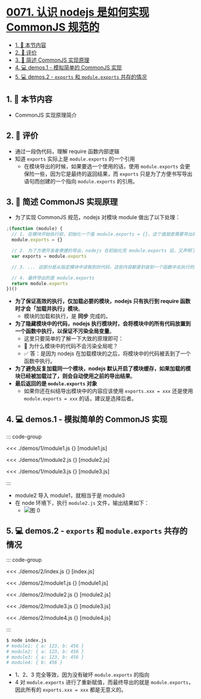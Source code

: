 # [0071. 认识 nodejs 是如何实现 CommonJS 规范的](https://github.com/tnotesjs/TNotes.javascript/tree/main/notes/0071.%20%E8%AE%A4%E8%AF%86%20nodejs%20%E6%98%AF%E5%A6%82%E4%BD%95%E5%AE%9E%E7%8E%B0%20CommonJS%20%E8%A7%84%E8%8C%83%E7%9A%84)

<!-- region:toc -->

- [1. 🎯 本节内容](#1--本节内容)
- [2. 🫧 评价](#2--评价)
- [3. 🧠 简述 CommonJS 实现原理](#3--简述-commonjs-实现原理)
- [4. 💻 demos.1 - 模拟简单的 CommonJS 实现](#4--demos1---模拟简单的-commonjs-实现)
- [5. 💻 demos.2 - `exports` 和 `module.exports` 共存的情况](#5--demos2---exports-和-moduleexports-共存的情况)

<!-- endregion:toc -->

## 1. 🎯 本节内容

- CommonJS 实现原理简介

## 2. 🫧 评价

- 通过一段伪代码，理解 require 函数内部逻辑
- 知道 `exports` 实际上是 `module.exports` 的一个引用
  - 在模块导出的时候，如果要选一个使用的话，使用 `module.exports` 会更保险一些，因为它是最终的返回结果，而 `exports` 只是为了方便书写导出语句而创建的一个指向 `module.exports` 的引用。

## 3. 🧠 简述 CommonJS 实现原理

- 为了实现 CommonJS 规范，nodejs 对模块 module 做出了以下处理：

```js {3,6,11}
;(function (module) {
  // 1. 在模块开始执行前，初始化一个值 module.exports = {}，这个值就是需要导出的玩意儿
  module.exports = {}

  // 2. 为了方便开发者便捷的导出，nodejs 在初始化完 module.exports 后，又声明了一个变量 exports，并将其赋值为 module.exports。使用 exports 可以导出模块中内容的原理。
  var exports = module.exports

  // 3. ... 这部分是从指定模块中读取到的代码，这些内容都是封装到一个函数中去执行的。这就是为什么 CommonJS 模块中的内容不会污染全局。

  // 4. 最终导出的是 module.exports
  return module.exports
})()
```

- **为了保证高效的执行，仅加载必要的模块，nodejs 只有执行到 require 函数时才会「加载并执行」模块**。
  - 模块的加载和执行，是 **同步** 完成的。
- **为了隐藏模块中的代码，nodejs 执行模块时，会将模块中的所有代码放置到一个函数中执行，以保证不污染全局变量**。
  - 这里只要简单的了解一下大致的原理即可：
  - 🤔 为什么模块中的代码不会污染全局呢？
  - ✅ 答：是因为 nodejs 在加载模块的之后，将模块中的代码被丢到了一个函数中执行。
- **为了避免反复加载同一个模块，nodejs 默认开启了模块缓存，如果加载的模块已经被加载过了，则会自动使用之前的导出结果**。
- **最后返回的是 `module.exports` 对象**
  - 如果你还在纠结导出模块中的内容应该使用 `exports.xxx = xxx` 还是使用 `module.exports = xxx` 的话，建议是选择后者。

## 4. 💻 demos.1 - 模拟简单的 CommonJS 实现

::: code-group

<<< ./demos/1/module1.js {} [module1.js]

<<< ./demos/1/module2.js {} [module2.js]

<<< ./demos/1/module3.js {} [module3.js]

:::

- module2 导入 module1，就相当于是 module3
- 在 node 环境下，执行 `module2.js` 文件，输出结果如下：
  - ![图 0](https://cdn.jsdelivr.net/gh/tnotesjs/imgs@main/2025-09-18-16-24-33.png)

## 5. 💻 demos.2 - `exports` 和 `module.exports` 共存的情况

::: code-group

<<< ./demos/2/index.js {} [index.js]

<<< ./demos/2/module1.js {} [module1.js]

<<< ./demos/2/module2.js {} [module2.js]

<<< ./demos/2/module3.js {} [module3.js]

<<< ./demos/2/module4.js {} [module4.js]

:::

```bash
$ node index.js
# module1: { a: 123, b: 456 }
# module2: { a: 123, b: 456 }
# module3: { a: 123, b: 456 }
# module4: { b: 456 }
```

- 1、2、3 完全等效，因为没有破坏 `module.exports` 的指向
- 4 对 `module.exports` 进行了重新赋值，而最终导出的就是 `module.exports`，因此所有的 `exports.xxx = xxx` 都是无意义的。
